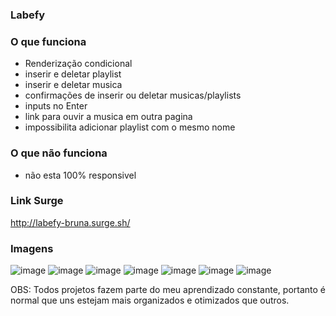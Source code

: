 ### Labefy

### O que funciona
- Renderização condicional
- inserir e deletar playlist
- inserir e deletar musica
- confirmações de inserir ou deletar musicas/playlists
- inputs no Enter
- link para ouvir a musica em outra pagina 
- impossibilita adicionar playlist com o mesmo nome

### O que não funciona
- não esta 100% responsivel


### Link Surge 
http://labefy-bruna.surge.sh/

### Imagens
![image](https://user-images.githubusercontent.com/79425709/119274058-68caf080-bbe4-11eb-9936-a13466f39ab3.png)
![image](https://user-images.githubusercontent.com/79425709/119274194-176f3100-bbe5-11eb-9c2b-beaf9a17b035.png)
![image](https://user-images.githubusercontent.com/79425709/119274214-32da3c00-bbe5-11eb-84b2-5065bae65861.png)
![image](https://user-images.githubusercontent.com/79425709/119274435-38845180-bbe6-11eb-890b-1ddadc1fd059.png)
![image](https://user-images.githubusercontent.com/79425709/119274390-0f63c100-bbe6-11eb-8f62-55a479e81582.png)
![image](https://user-images.githubusercontent.com/79425709/119274291-89477a80-bbe5-11eb-9297-61b2c5758ef9.png)
![image](https://user-images.githubusercontent.com/79425709/119274483-86995500-bbe6-11eb-9af7-382422cd58d3.png)

OBS: Todos projetos fazem parte do meu aprendizado constante, portanto é normal que uns estejam mais organizados e otimizados que outros.
